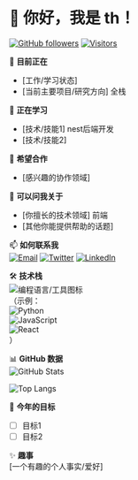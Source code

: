 # 👋 你好，我是 th！

[![GitHub followers](https://img.shields.io/github/followers/你的用户名?style=social)](https://github.com/你的用户名)
[![Visitors](https://visitor-badge.laobi.icu/badge?page_id=你的用户名.你的用户名)](https://github.com/你的用户名)

🔭 ​**目前正在**​  
- [工作/学习状态]  
- [当前主要项目/研究方向]  全栈

🌱 ​**正在学习**​  
- [技术/技能1]  nest后端开发
- [技术/技能2]  

👯 ​**希望合作**​  
- [感兴趣的协作领域]  

💬 ​**可以问我关于**​  
- [你擅长的技术领域]  前端
- [其他你能提供帮助的话题]  

📫 ​**如何联系我**​  
[![Email](https://img.shields.io/badge/邮箱-你的邮箱-blue?style=flat&logo=gmail)](mailto:你的邮箱)
[![Twitter](https://img.shields.io/badge/Twitter-你的账号-1DA1F2?style=flat&logo=twitter)](https://twitter.com/你的账号)
[![LinkedIn](https://img.shields.io/badge/LinkedIn-你的账号-0077B5?style=flat&logo=linkedin)](https://linkedin.com/in/你的账号)

🛠 ​**技术栈**​  
![编程语言/工具图标](https://img.shields.io/badge/-语言/工具-颜色?logo=对应图标名称&style=flat)  
（示例：  
![Python](https://img.shields.io/badge/-Python-3776AB?logo=python&logoColor=white)  
![JavaScript](https://img.shields.io/badge/-JavaScript-F7DF1E?logo=javascript&logoColor=black)  
![React](https://img.shields.io/badge/-React-61DAFB?logo=react&logoColor=black)  
）

📊 ​**GitHub 数据**​  
![GitHub Stats](https://github-readme-stats.vercel.app/api?username=你的用户名&show_icons=true&theme=radical)

![Top Langs](https://github-readme-stats.vercel.app/api/top-langs/?username=你的用户名&layout=compact)

🎯 ​**今年的目标**​  
- [ ] 目标1  
- [ ] 目标2  

✨ ​**趣事**​  
[一个有趣的个人事实/爱好]
